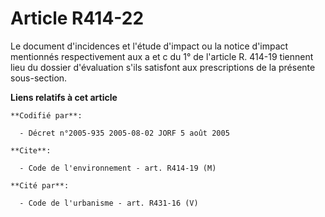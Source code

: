 # Article R414-22

Le document d'incidences et l'étude d'impact ou la notice d'impact mentionnés respectivement aux a et c du 1° de l'article R.
414-19 tiennent lieu du dossier d'évaluation s'ils satisfont aux prescriptions de la présente sous-section.

**Liens relatifs à cet article**

	**Codifié par**:

	  - Décret n°2005-935 2005-08-02 JORF 5 août 2005

	**Cite**:

	  - Code de l'environnement - art. R414-19 (M)

	**Cité par**:

	  - Code de l'urbanisme - art. R431-16 (V)
